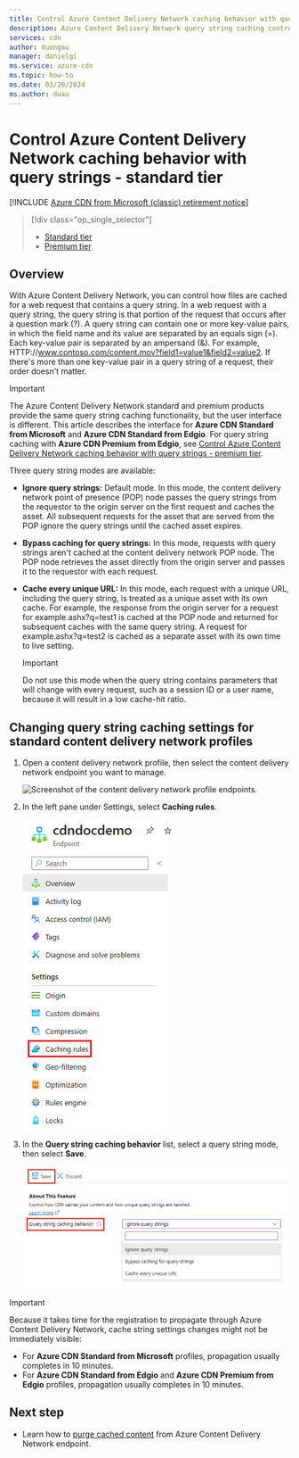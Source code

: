 ```yaml
---
title: Control Azure Content Delivery Network caching behavior with query strings - standard tier
description: Azure Content Delivery Network query string caching controls how files are cached when a web request contains a query string. This article describes query string caching in Azure Content Delivery Network standard products.
services: cdn
author: duongau
manager: danielgi
ms.service: azure-cdn
ms.topic: how-to
ms.date: 03/20/2024
ms.author: duau
---
```


# Control Azure Content Delivery Network caching behavior with query strings - standard tier

[!INCLUDE [Azure CDN from Microsoft (classic) retirement notice](../../includes/cdn-classic-retirement.md)]

> [!div class="op_single_selector"]
> - [Standard tier](cdn-query-string.md)
> - [Premium tier](cdn-query-string-premium.md)
>

## Overview

With Azure Content Delivery Network, you can control how files are cached for a web request that contains a query string. In a web request with a query string, the query string is that portion of the request that occurs after a question mark (?). A query string can contain one or more key-value pairs, in which the field name and its value are separated by an equals sign (=). Each key-value pair is separated by an ampersand (&). For example, HTTP:\//www.contoso.com/content.mov?field1=value1&field2=value2. If there's more than one key-value pair in a query string of a request, their order doesn't matter.

> [!IMPORTANT]
> The Azure Content Delivery Network standard and premium products provide the same query string caching functionality, but the user interface is different. This article describes the interface for **Azure CDN Standard from Microsoft** and **Azure CDN Standard from Edgio**. For query string caching with **Azure CDN Premium from Edgio**, see [Control Azure Content Delivery Network caching behavior with query strings - premium tier](cdn-query-string-premium.md).

Three query string modes are available:

- **Ignore query strings:** Default mode. In this mode, the content delivery network point of presence (POP) node passes the query strings from the requestor to the origin server on the first request and caches the asset. All subsequent requests for the asset that are served from the POP ignore the query strings until the cached asset expires.

- **Bypass caching for query strings:** In this mode, requests with query strings aren't cached at the content delivery network POP node. The POP node retrieves the asset directly from the origin server and passes it to the requestor with each request.

- **Cache every unique URL:** In this mode, each request with a unique URL, including the query string, is treated as a unique asset with its own cache. For example, the response from the origin server for a request for example.ashx?q=test1 is cached at the POP node and returned for subsequent caches with the same query string. A request for example.ashx?q=test2 is cached as a separate asset with its own time to live setting.

    >[!IMPORTANT]
    > Do not use this mode when the query string contains parameters that will change with every request, such as a session ID or a user name, because it will result in a low cache-hit ratio.

<a name='changing-query-string-caching-settings-for-standard-cdn-profiles'></a>

## Changing query string caching settings for standard content delivery network profiles

1. Open a content delivery network profile, then select the content delivery network endpoint you want to manage.

   ![Screenshot of the content delivery network profile endpoints.](./media/cdn-query-string/cdn-endpoints.png)

2. In the left pane under Settings, select **Caching rules**.

    ![Screenshot of the content delivery network caching rules button.](./media/cdn-query-string/cdn-caching-rules-btn.png)

3. In the **Query string caching behavior** list, select a query string mode, then select **Save**.

   ![Screenshot content delivery network query string caching options.](./media/cdn-query-string/cdn-query-string.png)

> [!IMPORTANT]
> Because it takes time for the registration to propagate through Azure Content Delivery Network, cache string settings changes might not be immediately visible:
> - For **Azure CDN Standard from Microsoft** profiles, propagation usually completes in 10 minutes.
> - For **Azure CDN Standard from Edgio** and **Azure CDN Premium from Edgio** profiles, propagation usually completes in 10 minutes.

## Next step

- Learn how to [purge cached content](cdn-purge-endpoint.md) from Azure Content Delivery Network endpoint.

